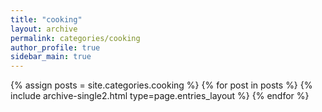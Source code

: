 ```yaml
---
title: "cooking"
layout: archive
permalink: categories/cooking
author_profile: true
sidebar_main: true
---
```


{% assign posts = site.categories.cooking %}
{% for post in posts %} {% include archive-single2.html type=page.entries_layout %} {% endfor %}